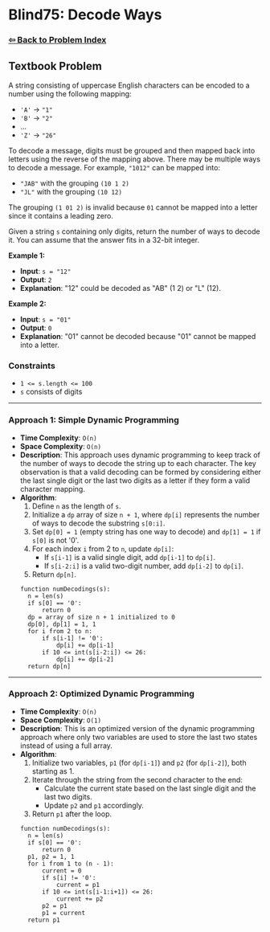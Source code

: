# Blind75: Decode Ways

### [⇦ Back to Problem Index](../../index.md)

## Textbook Problem

A string consisting of uppercase English characters can be encoded to a number using the following mapping:

- `'A'` -> `"1"`
- `'B'` -> `"2"`
- ...
- `'Z'` -> `"26"`

To decode a message, digits must be grouped and then mapped back into letters using the reverse of the mapping above. There may be multiple ways to decode a message. For example, `"1012"` can be mapped into:

- `"JAB"` with the grouping `(10 1 2)`
- `"JL"` with the grouping `(10 12)`

The grouping `(1 01 2)` is invalid because `01` cannot be mapped into a letter since it contains a leading zero.

Given a string `s` containing only digits, return the number of ways to decode it. You can assume that the answer fits in a 32-bit integer.

**Example 1:**

- **Input**: `s = "12"`
- **Output**: `2`
- **Explanation**: "12" could be decoded as "AB" (1 2) or "L" (12).

**Example 2:**

- **Input**: `s = "01"`
- **Output**: `0`
- **Explanation**: "01" cannot be decoded because "01" cannot be mapped into a letter.

### Constraints

- `1 <= s.length <= 100`
- `s` consists of digits

---

### Approach 1: Simple Dynamic Programming

- **Time Complexity**: `O(n)`
- **Space Complexity**: `O(n)`
- **Description**: This approach uses dynamic programming to keep track of the number of ways to decode the string up to each character. The key observation is that a valid decoding can be formed by considering either the last single digit or the last two digits as a letter if they form a valid character mapping.
- **Algorithm**:
  1. Define `n` as the length of `s`.
  2. Initialize a `dp` array of size `n + 1`, where `dp[i]` represents the number of ways to decode the substring `s[0:i]`.
  3. Set `dp[0] = 1` (empty string has one way to decode) and `dp[1] = 1` if `s[0]` is not '0'.
  4. For each index `i` from 2 to `n`, update `dp[i]`:
     - If `s[i-1]` is a valid single digit, add `dp[i-1]` to `dp[i]`.
     - If `s[i-2:i]` is a valid two-digit number, add `dp[i-2]` to `dp[i]`.
  5. Return `dp[n]`.
  ```pseudo
  function numDecodings(s):
    n = len(s)
    if s[0] == '0':
        return 0
    dp = array of size n + 1 initialized to 0
    dp[0], dp[1] = 1, 1
    for i from 2 to n:
        if s[i-1] != '0':
            dp[i] += dp[i-1]
        if 10 <= int(s[i-2:i]) <= 26:
            dp[i] += dp[i-2]
    return dp[n]
  ```

---

### Approach 2: Optimized Dynamic Programming

- **Time Complexity**: `O(n)`
- **Space Complexity**: `O(1)`
- **Description**: This is an optimized version of the dynamic programming approach where only two variables are used to store the last two states instead of using a full array.
- **Algorithm**:
  1. Initialize two variables, `p1` (for `dp[i-1]`) and `p2` (for `dp[i-2]`), both starting as 1.
  2. Iterate through the string from the second character to the end:
     - Calculate the current state based on the last single digit and the last two digits.
     - Update `p2` and `p1` accordingly.
  3. Return `p1` after the loop.
  ```pseudo
  function numDecodings(s):
    n = len(s)
    if s[0] == '0':
        return 0
    p1, p2 = 1, 1
    for i from 1 to (n - 1):
        current = 0
        if s[i] != '0':
            current = p1
        if 10 <= int(s[i-1:i+1]) <= 26:
            current += p2
        p2 = p1
        p1 = current
    return p1
  ```
